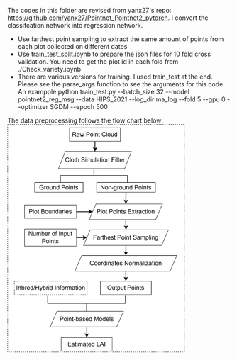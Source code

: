 The codes in this folder are revised from yanx27's repo: https://github.com/yanx27/Pointnet_Pointnet2_pytorch.
I convert the classifcation network into regression network.
- Use farthest point sampling to extract the same amount of points from each plot collected on different dates
- Use train_test_split.ipynb to prepare the json files for 10 fold cross validation. You need to get the plot id in each fold from ./Check_variety.ipynb
- There are various versions for training. I used train_test at the end. Please see the parse_args function to see the arguments for this code. 
An exampple:python train_test.py --batch_size 32 --model pointnet2_reg_msg --data HIPS_2021 --log_dir ma_log --fold 5 --gpu 0 --optimizer SGDM --epoch 500

The data preprocessing follows the flow chart below: \
<img src="https://github.com/Enderrrr-TW/Purdue_every_life/blob/main/LAI/PointNet_regression/methodology.png" width="400"> 
